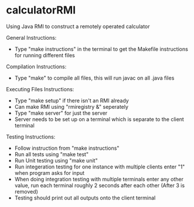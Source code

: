 # calculatorRMI
Using Java RMI to construct a remotely operated calculator

General Instructions:
- Type "make instructions" in the terminal to get the Makefile instructions for running different files

Compilation Instructions:
- Type "make" to compile all files, this will run javac on all .java files

Executing Files Instructions:
- Type "make setup" if there isn't an RMI already
- Can make RMI using "rmiregistry &" seperately
- Type "make server" for just the server
- Server needs to be set up on a terminal which is separate to the client terminal

Testing Instructions:
- Follow instruction from "make instructions"
- Run all tests using "make test"
- Run Unit testing using "make unit"
- Run integeration testing for one instance with multiple clients enter "1" when program asks for input
- When doing integration testing with multiple terminals enter any other value, run each terminal roughly 2 seconds after each other (After 3 is removed)
- Testing should print out all outputs onto the client terminal

